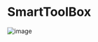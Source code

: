 # SmartToolBox
![image](https://github.com/DarkHub131/SmartToolBox/assets/117261871/9c9a90ab-8bc4-4517-9586-3656d77ce8c5)
